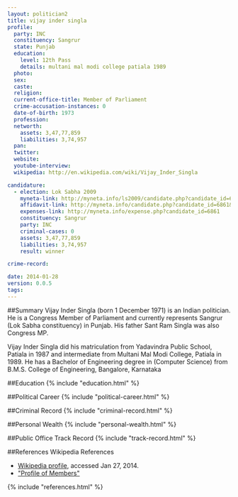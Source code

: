 ```yaml
---
layout: politician2
title: vijay inder singla
profile: 
  party: INC
  constituency: Sangrur
  state: Punjab
  education: 
    level: 12th Pass
    details: multani mal modi college patiala 1989
  photo: 
  sex: 
  caste: 
  religion: 
  current-office-title: Member of Parliament
  crime-accusation-instances: 0
  date-of-birth: 1973
  profession: 
  networth: 
    assets: 3,47,77,859
    liabilities: 3,74,957
  pan: 
  twitter: 
  website: 
  youtube-interview: 
  wikipedia: http://en.wikipedia.com/wiki/Vijay_Inder_Singla

candidature: 
  - election: Lok Sabha 2009
    myneta-link: http://myneta.info/ls2009/candidate.php?candidate_id=6861
    affidavit-link: http://myneta.info/candidate.php?candidate_id=6861&scan=original
    expenses-link: http://myneta.info/expense.php?candidate_id=6861
    constituency: Sangrur 
    party: INC
    criminal-cases: 0
    assets: 3,47,77,859
    liabilities: 3,74,957
    result: winner 

crime-record: 

date: 2014-01-28
version: 0.0.5
tags: 
---
```

##Summary
Vijay Inder Singla (born 1 December 1971) is an Indian politician. He is a Congress Member of Parliament and currently represents Sangrur (Lok Sabha constituency) in Punjab. His father Sant Ram Singla was also Congress MP.

Vijay Inder Singla did his matriculation from Yadavindra Public School, Patiala in 1987 and intermediate from Multani Mal Modi College, Patiala in 1989. He has a Bachelor of Engineering degree in (Computer Science) from B.M.S. College of Engineering, Bangalore, Karnataka


##Education
{% include "education.html" %}


##Political Career
{% include "political-career.html" %}


##Criminal Record
{% include "criminal-record.html" %}


##Personal Wealth
{% include "personal-wealth.html" %}


##Public Office Track Record
{% include "track-record.html" %}


##References
Wikipedia References
- [Wikipedia profile]({{page.profile.wikipedia}}), accessed Jan 27, 2014.
- ["Profile of Members"][wiki1]

[wiki1]: http://164.100.47.132/LssNew/Members/Biography.aspx?mpsno=4434


{% include "references.html" %}